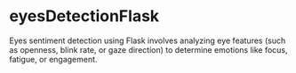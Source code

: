 # eyesDetectionFlask
 Eyes sentiment detection using Flask involves analyzing eye features (such as openness, blink rate, or gaze direction) to determine emotions like focus, fatigue, or engagement.
